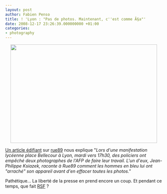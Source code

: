 ```yaml
---
layout: post
author: Fabien Penso
title: ! 'Lyon : "Pas de photos. Maintenant, c''est comme Ã§a"'
date: 2008-12-17 23:26:39.000000000 +01:00
categories:
- photography
---
```

<p style="text-align: center;"><img class="alignnone" src="http://www.rue89.com/files/20081217LyonAFP.jpg" alt="" width="470" height="316" /></p>

<a href="http://www.rue89.com/2008/12/17/lyon-pas-de-photos-maintenant-cest-comme-ca">Un article édifiant</a> sur <a href="http://www.rue89.com/">rue89</a> nous explique "<em>Lors d'une manifestation lycéenne place Bellecour à Lyon, mardi vers 17h30, des policiers ont empêché deux photographes de l'AFP de faire leur travail. L'un d'eux, Jean-Philippe Ksiazek, raconte à Rue89 comment les hommes en bleu lui ont "arraché" son appareil avant d'en effacer toutes les photos."</em>

Pathétique... La liberté de la presse en prend encore un coup. Et pendant ce temps, que fait <a href="http://www.rsf.org">RSF</a> ?

